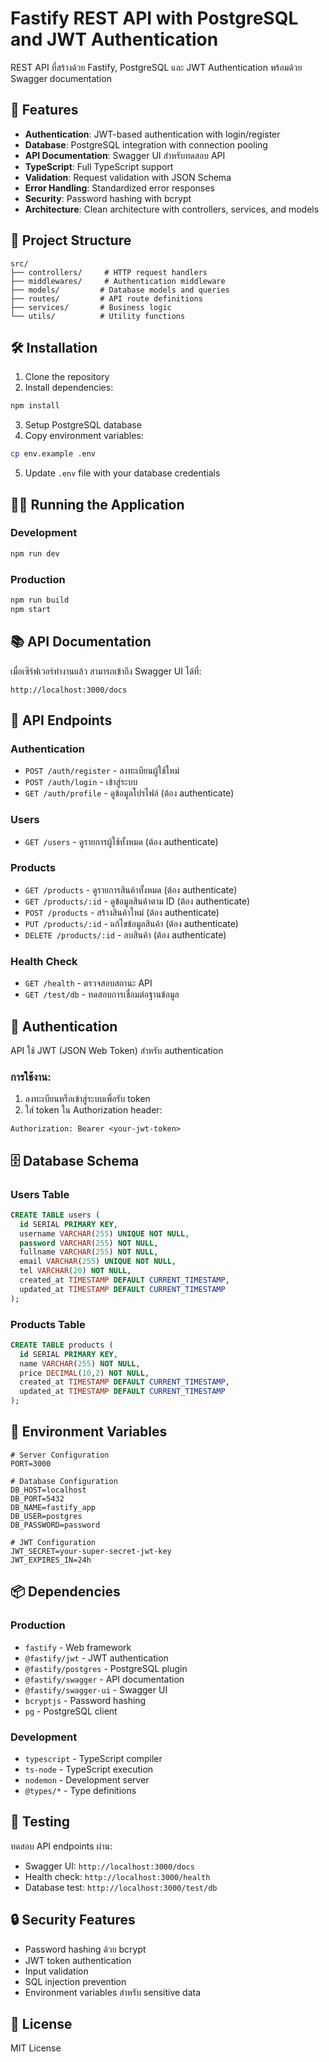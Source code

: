 # Fastify REST API with PostgreSQL and JWT Authentication

REST API ที่สร้างด้วย Fastify, PostgreSQL และ JWT Authentication พร้อมด้วย Swagger documentation

## 🚀 Features

- **Authentication**: JWT-based authentication with login/register
- **Database**: PostgreSQL integration with connection pooling
- **API Documentation**: Swagger UI สำหรับทดสอบ API
- **TypeScript**: Full TypeScript support
- **Validation**: Request validation with JSON Schema
- **Error Handling**: Standardized error responses
- **Security**: Password hashing with bcrypt
- **Architecture**: Clean architecture with controllers, services, and models

## 📁 Project Structure

```
src/
├── controllers/     # HTTP request handlers
├── middlewares/     # Authentication middleware
├── models/         # Database models and queries
├── routes/         # API route definitions
├── services/       # Business logic
└── utils/          # Utility functions
```

## 🛠️ Installation

1. Clone the repository
2. Install dependencies:
```bash
npm install
```

3. Setup PostgreSQL database
4. Copy environment variables:
```bash
cp env.example .env
```

5. Update `.env` file with your database credentials

## 🏃‍♂️ Running the Application

### Development
```bash
npm run dev
```

### Production
```bash
npm run build
npm start
```

## 📚 API Documentation

เมื่อเซิร์ฟเวอร์ทำงานแล้ว สามารถเข้าถึง Swagger UI ได้ที่:
```
http://localhost:3000/docs
```

## 🔗 API Endpoints

### Authentication
- `POST /auth/register` - ลงทะเบียนผู้ใช้ใหม่
- `POST /auth/login` - เข้าสู่ระบบ
- `GET /auth/profile` - ดูข้อมูลโปรไฟล์ (ต้อง authenticate)

### Users
- `GET /users` - ดูรายการผู้ใช้ทั้งหมด (ต้อง authenticate)

### Products
- `GET /products` - ดูรายการสินค้าทั้งหมด (ต้อง authenticate)
- `GET /products/:id` - ดูข้อมูลสินค้าตาม ID (ต้อง authenticate)
- `POST /products` - สร้างสินค้าใหม่ (ต้อง authenticate)
- `PUT /products/:id` - แก้ไขข้อมูลสินค้า (ต้อง authenticate)
- `DELETE /products/:id` - ลบสินค้า (ต้อง authenticate)

### Health Check
- `GET /health` - ตรวจสอบสถานะ API
- `GET /test/db` - ทดสอบการเชื่อมต่อฐานข้อมูล

## 🔐 Authentication

API ใช้ JWT (JSON Web Token) สำหรับ authentication

### การใช้งาน:
1. ลงทะเบียนหรือเข้าสู่ระบบเพื่อรับ token
2. ใส่ token ใน Authorization header:
```
Authorization: Bearer <your-jwt-token>
```

## 🗄️ Database Schema

### Users Table
```sql
CREATE TABLE users (
  id SERIAL PRIMARY KEY,
  username VARCHAR(255) UNIQUE NOT NULL,
  password VARCHAR(255) NOT NULL,
  fullname VARCHAR(255) NOT NULL,
  email VARCHAR(255) UNIQUE NOT NULL,
  tel VARCHAR(20) NOT NULL,
  created_at TIMESTAMP DEFAULT CURRENT_TIMESTAMP,
  updated_at TIMESTAMP DEFAULT CURRENT_TIMESTAMP
);
```

### Products Table
```sql
CREATE TABLE products (
  id SERIAL PRIMARY KEY,
  name VARCHAR(255) NOT NULL,
  price DECIMAL(10,2) NOT NULL,
  created_at TIMESTAMP DEFAULT CURRENT_TIMESTAMP,
  updated_at TIMESTAMP DEFAULT CURRENT_TIMESTAMP
);
```

## 🔧 Environment Variables

```env
# Server Configuration
PORT=3000

# Database Configuration
DB_HOST=localhost
DB_PORT=5432
DB_NAME=fastify_app
DB_USER=postgres
DB_PASSWORD=password

# JWT Configuration
JWT_SECRET=your-super-secret-jwt-key
JWT_EXPIRES_IN=24h
```

## 📦 Dependencies

### Production
- `fastify` - Web framework
- `@fastify/jwt` - JWT authentication
- `@fastify/postgres` - PostgreSQL plugin
- `@fastify/swagger` - API documentation
- `@fastify/swagger-ui` - Swagger UI
- `bcryptjs` - Password hashing
- `pg` - PostgreSQL client

### Development
- `typescript` - TypeScript compiler
- `ts-node` - TypeScript execution
- `nodemon` - Development server
- `@types/*` - Type definitions

## 🧪 Testing

ทดสอบ API endpoints ผ่าน:
- Swagger UI: `http://localhost:3000/docs`
- Health check: `http://localhost:3000/health`
- Database test: `http://localhost:3000/test/db`

## 🔒 Security Features

- Password hashing ด้วย bcrypt
- JWT token authentication
- Input validation
- SQL injection prevention
- Environment variables สำหรับ sensitive data

## 📝 License

MIT License
